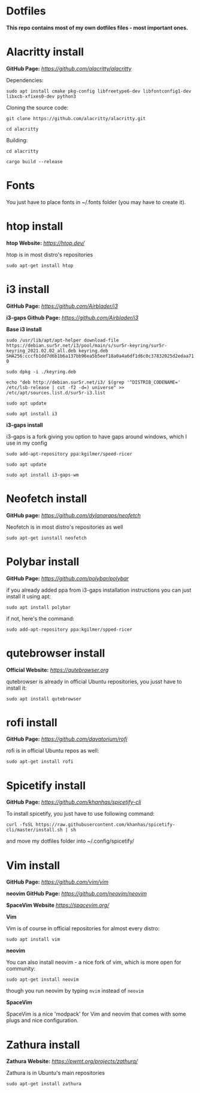 # Dotfiles
**This repo contains most of my own dotfiles files - most important ones.**

# Alacritty install
**GitHub Page:**
*https://github.com/alacritty/alacritty*

Dependencies: 

`sudo apt install cmake pkg-config libfreetype6-dev libfontconfig1-dev libxcb-xfixes0-dev python3`

Cloning the source code:

`git clone https://github.com/alacritty/alacritty.git`

`cd alacritty`

Building:

`cd alacritty`

`cargo build --release`

# Fonts
You just have to place fonts in ~/.fonts folder (you may have to create it).

# htop install
**htop Website:**
*https://htop.dev/*

htop is in most distro's repositories

`sudo apt-get install htop`

# i3 install
**GitHub Page:**
*https://github.com/Airblader/i3*

**i3-gaps Github Page:**
*https://github.com/Airblader/i3*

**Base i3 install**

`sudo /usr/lib/apt/apt-helper download-file https://debian.sur5r.net/i3/pool/main/s/sur5r-keyring/sur5r-keyring_2021.02.02_all.deb keyring.deb SHA256:cccfb1dd7d6b1b6a137bb96ea5b5eef18a0a4a6df1d6c0c37832025d2edaa710`

`sudo dpkg -i ./keyring.deb`

`echo "deb http://debian.sur5r.net/i3/ $(grep '^DISTRIB_CODENAME=' /etc/lsb-release | cut -f2 -d=) universe" >> /etc/apt/sources.list.d/sur5r-i3.list`

`sudo apt update`

`sudo apt install i3`

**i3-gaps install**

i3-gaps is a fork giving you option to have gaps around windows, which I use in my config

`sudo add-apt-repository ppa:kgilmer/speed-ricer`

`sudo apt update`

`sudo apt install i3-gaps-wm`

# Neofetch install
**GitHub page:**
*https://github.com/dylanaraps/neofetch*

Neofetch is in most distro's repositories as well

`sudo apt-get iunstall neofetch`

# Polybar install
**GitHub Page:**
*https://github.com/polybar/polybar*

if you already added ppa from i3-gaps installation instructions you can just install it using apt:

`sudo apt install polybar`

if not, here's the command:

`sudo add-apt-repository ppa:kgilmer/spped-ricer`

# qutebrowser install
**Official Website:**
*https://qutebrowser.org*

qutebrowser is already in official Ubuntu repositories, you jusst have to install it:

`sudo apt install qutebrowser`

# rofi install
**GitHub Page:**
*https://github.com/davatorium/rofi*

rofi is in official Ubuntu repos as well:

`sudo apt-get install rofi`

# Spicetify install
**GitHub Page:**
*https://github.com/khanhas/spicetify-cli*

To install spicetify, you just have to use following command:

`curl -fsSL https://raw.githubusercontent.com/khanhas/spicetify-cli/master/install.sh | sh`

and move my dotfiles folder into ~/.config/spicetify/

# Vim install
**GitHub Page:**
*https://github.com/vim/vim*

**neovim GitHub Page:**
*https://github.com/neovim/neovim*

**SpaceVim Website**
*https://spacevim.org/*

**Vim**

Vim is of course in official repositories for almost every distro:

`sudo apt install vim`

**neovim**

You can also install neovim - a nice fork of vim, which is more open for community:

`sudo apt-get install neovim`

though you run neovim by typing `nvim` instead of `neovim`

**SpaceVim**

SpaceVim is a nice 'modpack' for Vim and neovim that comes with some plugs and nice configuration.

# Zathura install
**Zathura Website:**
*https://pwmt.org/projects/zathura/*

Zathura is in Ubuntu's main repositories

`sudo apt-get install zathura`
